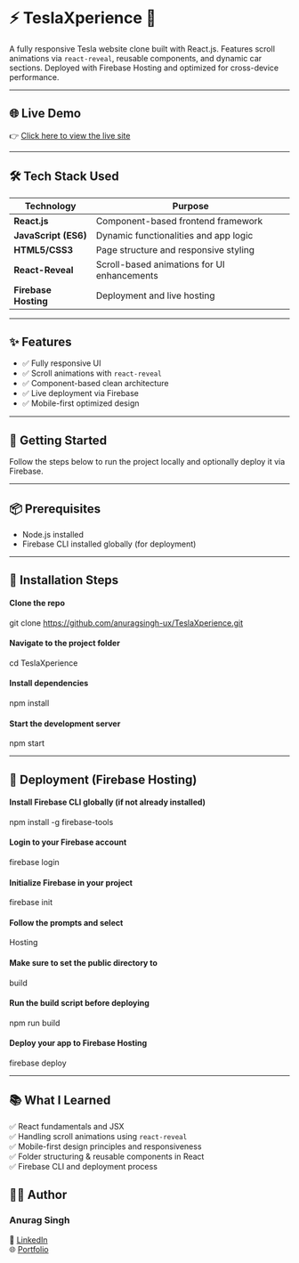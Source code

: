 # ⚡ TeslaXperience 🚗  
A fully responsive Tesla website clone built with React.js. Features scroll animations via `react-reveal`, reusable components, and dynamic car sections. Deployed with Firebase Hosting and optimized for cross-device performance.

---

## 🌐 Live Demo  
👉 [Click here to view the live site](https://anurag-teslaxperience.web.app/)

---

## 🛠️ Tech Stack Used

| Technology           | Purpose                                                    |
|----------------------|------------------------------------------------------------|
| **React.js**         | Component-based frontend framework                         |
| **JavaScript (ES6)** | Dynamic functionalities and app logic                      |
| **HTML5/CSS3**       | Page structure and responsive styling                      |
| **React-Reveal**     | Scroll-based animations for UI enhancements                |
| **Firebase Hosting** | Deployment and live hosting                                |

---

## ✨ Features

- ✅ Fully responsive UI  
- ✅ Scroll animations with `react-reveal`  
- ✅ Component-based clean architecture  
- ✅ Live deployment via Firebase  
- ✅ Mobile-first optimized design  

---

## 🚀 Getting Started

Follow the steps below to run the project locally and optionally deploy it via Firebase.

---

## 📦 Prerequisites

- Node.js installed  
- Firebase CLI installed globally (for deployment)

---

## 🔧 Installation Steps

#### Clone the repo
git clone https://github.com/anuragsingh-ux/TeslaXperience.git

#### Navigate to the project folder
cd TeslaXperience

#### Install dependencies
npm install

#### Start the development server
npm start

---

## 🚀 Deployment (Firebase Hosting)

#### Install Firebase CLI globally (if not already installed)
npm install -g firebase-tools

#### Login to your Firebase account
firebase login

#### Initialize Firebase in your project
firebase init

#### Follow the prompts and select 
Hosting
#### Make sure to set the public directory to 
build
#### Run the build script before deploying
npm run build

#### Deploy your app to Firebase Hosting
firebase deploy

---

## 📚 What I Learned

✅ React fundamentals and JSX  
✅ Handling scroll animations using `react-reveal`  
✅ Mobile-first design principles and responsiveness  
✅ Folder structuring & reusable components in React  
✅ Firebase CLI and deployment process  

## 👨‍💻 Author

### Anurag Singh  

🔗 [LinkedIn](https://www.linkedin.com/in/curious-anurag/)  
🌐 [Portfolio](https://anuragsingh-ux.github.io/Portfolio/)  
